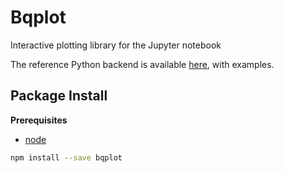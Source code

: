 # Bqplot

Interactive plotting library for the Jupyter notebook

The reference Python backend is available
[here](https://github.com/bloomberg/bqplot), with examples.

## Package Install

**Prerequisites**

- [node](http://nodejs.org/)

```bash
npm install --save bqplot
```
